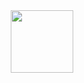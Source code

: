 <div id="header" align="center">
  <img src="[https://media.giphy.com/media/v1.Y2lkPTc5MGI3NjExd3o5b3d1OGwyY2x0eTV6NzduaDI5dHpsMGd4aGxzeGhlNTR1dzRyeiZlcD12MV9pbnRlcm5hbF9naWZfYnlfaWQmY3Q9Zw/u2pmTWUi0MXjyrMaVj/giphy.gif](https://media.giphy.com/media/v1.Y2lkPTc5MGI3NjExOGhmMndtZG5hN3J0ZTNneHJ4dzliZnl1N2gwYWptdm81eGFrdnJzNiZlcD12MV9pbnRlcm5hbF9naWZfYnlfaWQmY3Q9Zw/QDjpIL6oNCVZ4qzGs7/giphy.gif)https://media.giphy.com/media/v1.Y2lkPTc5MGI3NjExOGhmMndtZG5hN3J0ZTNneHJ4dzliZnl1N2gwYWptdm81eGFrdnJzNiZlcD12MV9pbnRlcm5hbF9naWZfYnlfaWQmY3Q9Zw/QDjpIL6oNCVZ4qzGs7/giphy.gif" width="100"/>
</div>
